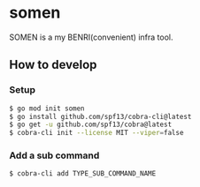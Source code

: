 # somen

SOMEN is a my BENRI(convenient) infra tool.

## How to develop
### Setup

```sh
$ go mod init somen
$ go install github.com/spf13/cobra-cli@latest
$ go get -u github.com/spf13/cobra@latest
$ cobra-cli init --license MIT --viper=false
```

### Add a sub command

```sh
$ cobra-cli add TYPE_SUB_COMMAND_NAME
```

